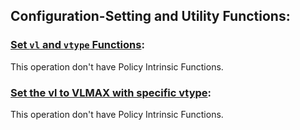 
## Configuration-Setting and Utility Functions:

### [Set `vl` and `vtype` Functions](../rvv-intrinsic-api.md#set-vl-and-vtype-functions):
This operation don't have Policy Intrinsic Functions.

### [Set the vl to VLMAX with specific vtype](../rvv-intrinsic-api.md#set-vl-to-vlmax-with-specific-vtype):
This operation don't have Policy Intrinsic Functions.
